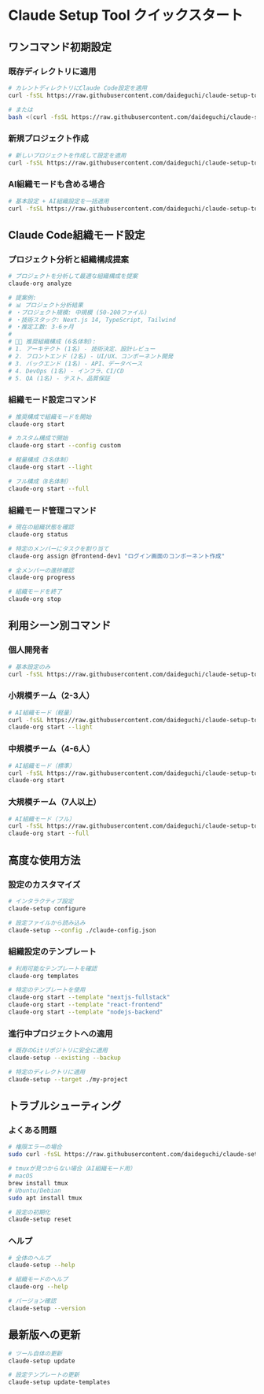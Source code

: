 # Claude Setup Tool クイックスタート

## ワンコマンド初期設定

### 既存ディレクトリに適用
```bash
# カレントディレクトリにClaude Code設定を適用
curl -fsSL https://raw.githubusercontent.com/daideguchi/claude-setup-tool/main/scripts/quick-setup.sh | bash

# または
bash <(curl -fsSL https://raw.githubusercontent.com/daideguchi/claude-setup-tool/main/scripts/quick-setup.sh)
```

### 新規プロジェクト作成
```bash
# 新しいプロジェクトを作成して設定を適用
curl -fsSL https://raw.githubusercontent.com/daideguchi/claude-setup-tool/main/scripts/quick-setup.sh | bash -s -- --new-project "my-app"
```

### AI組織モードも含める場合
```bash
# 基本設定 + AI組織設定を一括適用
curl -fsSL https://raw.githubusercontent.com/daideguchi/claude-setup-tool/main/scripts/quick-setup.sh | bash -s -- --with-ai-org
```

## Claude Code組織モード設定

### プロジェクト分析と組織構成提案
```bash
# プロジェクトを分析して最適な組織構成を提案
claude-org analyze

# 提案例:
# 📊 プロジェクト分析結果
# ・プロジェクト規模: 中規模 (50-200ファイル)
# ・技術スタック: Next.js 14, TypeScript, Tailwind
# ・推定工数: 3-6ヶ月
# 
# 🧑‍💼 推奨組織構成 (6名体制):
# 1. アーキテクト (1名) - 技術決定、設計レビュー
# 2. フロントエンド (2名) - UI/UX、コンポーネント開発
# 3. バックエンド (1名) - API、データベース
# 4. DevOps (1名) - インフラ、CI/CD
# 5. QA (1名) - テスト、品質保証
```

### 組織モード設定コマンド
```bash
# 推奨構成で組織モードを開始
claude-org start

# カスタム構成で開始
claude-org start --config custom

# 軽量構成（3名体制）
claude-org start --light

# フル構成（8名体制）
claude-org start --full
```

### 組織モード管理コマンド
```bash
# 現在の組織状態を確認
claude-org status

# 特定のメンバーにタスクを割り当て
claude-org assign @frontend-dev1 "ログイン画面のコンポーネント作成"

# 全メンバーの進捗確認
claude-org progress

# 組織モードを終了
claude-org stop
```

## 利用シーン別コマンド

### 個人開発者
```bash
# 基本設定のみ
curl -fsSL https://raw.githubusercontent.com/daideguchi/claude-setup-tool/main/scripts/quick-setup.sh | bash
```

### 小規模チーム（2-3人）
```bash
# AI組織モード（軽量）
curl -fsSL https://raw.githubusercontent.com/daideguchi/claude-setup-tool/main/scripts/quick-setup.sh | bash -s -- --with-ai-org
claude-org start --light
```

### 中規模チーム（4-6人）
```bash
# AI組織モード（標準）
curl -fsSL https://raw.githubusercontent.com/daideguchi/claude-setup-tool/main/scripts/quick-setup.sh | bash -s -- --with-ai-org
claude-org start
```

### 大規模チーム（7人以上）
```bash
# AI組織モード（フル）
curl -fsSL https://raw.githubusercontent.com/daideguchi/claude-setup-tool/main/scripts/quick-setup.sh | bash -s -- --with-ai-org
claude-org start --full
```

## 高度な使用方法

### 設定のカスタマイズ
```bash
# インタラクティブ設定
claude-setup configure

# 設定ファイルから読み込み
claude-setup --config ./claude-config.json
```

### 組織設定のテンプレート
```bash
# 利用可能なテンプレートを確認
claude-org templates

# 特定のテンプレートを使用
claude-org start --template "nextjs-fullstack"
claude-org start --template "react-frontend"
claude-org start --template "nodejs-backend"
```

### 進行中プロジェクトへの適用
```bash
# 既存のGitリポジトリに安全に適用
claude-setup --existing --backup

# 特定のディレクトリに適用
claude-setup --target ./my-project
```

## トラブルシューティング

### よくある問題
```bash
# 権限エラーの場合
sudo curl -fsSL https://raw.githubusercontent.com/daideguchi/claude-setup-tool/main/scripts/quick-setup.sh | bash

# tmuxが見つからない場合（AI組織モード用）
# macOS
brew install tmux
# Ubuntu/Debian
sudo apt install tmux

# 設定の初期化
claude-setup reset
```

### ヘルプ
```bash
# 全体のヘルプ
claude-setup --help

# 組織モードのヘルプ
claude-org --help

# バージョン確認
claude-setup --version
```

## 最新版への更新
```bash
# ツール自体の更新
claude-setup update

# 設定テンプレートの更新
claude-setup update-templates
```